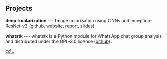 
## Projects


**deep-koalarization** --- Image colorization using CNNs and Inception-ResNet-v2 ([github](https://github.com/baldassarreFe/deep-koalarization), [website](http://lcsrg.me/deep-koalarization), [report](https://github.com/baldassarreFe/deep-koalarization/blob/master/report.pdf), [slides](https://github.com/baldassarreFe/deep-koalarization/blob/master/slides.pdf))

**whatstk** --- whatstk is a Python module for WhatsApp chat group analysis and distributed under the GPL-3.0 license ([github](https://github.com/lucasrodes/whatstk)).

    
[*cd ..*](index.md)
